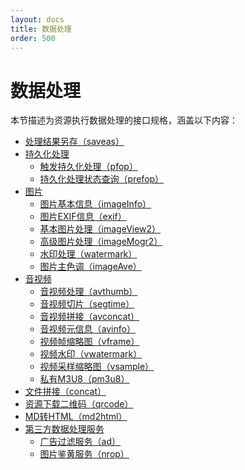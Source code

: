 ```yaml
---
layout: docs
title: 数据处理
order: 500
---
```


<a id="imageFop"></a>
# 数据处理

本节描述为资源执行数据处理的接口规格，涵盖以下内容：  

* [处理结果另存（saveas）][saveasHref]
* [持久化处理][pfpHref]
  * [触发持久化处理（pfop）][pfopHref]
  * [持久化处理状态查询（prefop）][prefopHref]
* [图片][imageHref]
  * [图片基本信息（imageInfo）][infoHref]
  * [图片EXIF信息（exif）][exifHref]
  * [基本图片处理（imageView2）][view2Href]
  * [高级图片处理（imageMogr2）][mogr2Href]
  * [水印处理（watermark）][watermarkHref]
  * [图片主色调（imageAve）][imageaveHref]
* [音视频][avHref]
  * [音视频处理（avthumb）][avHref]
  * [音视频切片（segtime）][seHref]
  * [音视频拼接（avconcat）][avconcatHref]
  * [音视频元信息（avinfo）][avinfoHref]
  * [视频帧缩略图（vframe）][vframeHref]
  * [视频水印（vwatermark）][vwatermarkHref]
  * [视频采样缩略图（vsample）][vsampleHref]
  * [私有M3U8（pm3u8）][pm3u8Href]
* [文件拼接（concat）][concatHref]
* [资源下载二维码（qrcode）][qrcodeHref]
* [MD转HTML（md2html）][md2htmlHref]
* [第三方数据处理服务][third-partHref]
  * [广告过滤服务（ad）][adHref]
  * [图片鉴黄服务（nrop）][nropHref]

[imageHref]:        /docs/v6/api/reference/fop/image/index.html        "图片处理"
[avHref]:           /docs/v6/api/reference/fop/av/avthumb.html           "音视频处理"
[seHref]:           /docs/v6/api/reference/fop/av/segtime.html           "音视频切片"
[avconcatHref]:           /docs/v6/api/reference/fop/av/avconcat.html           "音视频拼接"
[avinfoHref]:           /docs/v6/api/reference/fop/av/avinfo.html           "音视频元信息"
[vframeHref]:           /docs/v6/api/reference/fop/av/vframe.html           "视频截图"
[vwatermarkHref]:           /docs/v6/api/reference/fop/av/video-watermark.html           "视频水印"
[vsampleHref]:           /docs/v6/api/reference/fop/av/vsample.html           "视频采样缩略图"
[pm3u8Href]:           /docs/v6/api/reference/fop/av/pm3u8.html           "私有M3U8"
[pfpHref]:         /docs/v6/api/reference/fop/pfop/index.html         "持久化处理"
[concatHref]:       /docs/v6/api/reference/fop/concat.html             "文件拼接"
[qrcodeHref]:       /docs/v6/api/reference/fop/qrcode.html             "二维码处理"
[md2htmlHref]:      /docs/v6/api/reference/fop/md2html.html            "Markdown文本处理"
[saveasHref]:       /docs/v6/api/reference/fop/saveas.html             "处理结果另存"
[third-partHref]:   /docs/v6/api/reference/fop/third-party/index.html        "第三方数据处理服务"
[pfopHref]:         /docs/v6/api/reference/fop/pfop/pfop.html         "触发持久化处理"
[prefopHref]:         /docs/v6/api/reference/fop/pfop/prefop.html         "持久化处理状态查询"
[view2Href]:         /docs/v6/api/reference/fop/image/imageview2.html         "基本图片处理"
[mogr2Href]:         /docs/v6/api/reference/fop/image/imagemogr2.html        "高级图片处理"
[infoHref]:        /docs/v6/api/reference/fop/image/imageinfo.html        "图片基本信息"
[exifHref]:        /docs/v6/api/reference/fop/image/exif.html        "图片Exif信息"
[watermarkHref]:        /docs/v6/api/reference/fop/image/watermark.html        "水印处理"
[imageaveHref]:        /docs/v6/api/reference/fop/image/imageave.html        "图片主色调"
[adHref]:        /docs/v6/api/reference/fop/third-party/ad.html        "广告过滤服务"
[nropHref]:        /docs/v6/api/reference/fop/third-party/nrop.html        "图片鉴黄服务"
